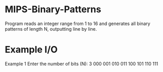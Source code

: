 # MIPS-Binary-Patterns

Program reads an integer range from 1 to 16 and generates all binary patterns of length N, outputting line by line.

# Example I/O

Example 1
Enter the number of bits (N): 3
000
001
010
011
100
101
110
111
